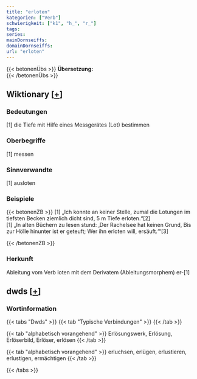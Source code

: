 ```yaml
---
title: "erloten"
kategorien: ["Verb"]
schwierigkeit: ["k1", "h_", "r_"]
tags:
series:
mainDornseiffs:
domainDornseiffs:
url: "erloten"
---
```


{{< betonenÜbs >}}
**Übersetzung:**  
{{< /betonenÜbs >}}

## Wiktionary [[+](https://de.wiktionary.org/wiki/erloten)]

### Bedeutungen
[1] die Tiefe mit Hilfe eines Messgerätes (Lot) bestimmen  

### Oberbegriffe
[1] messen  

### Sinnverwandte
[1] ausloten  

### Beispiele
{{< betonenZB >}}
[1] „Ich konnte an keiner Stelle, zumal die Lotungen im tiefsten Becken ziemlich dicht sind, 5 m Tiefe erloten.“[2]  
[1] „In alten Büchern zu lesen stund: ‚Der Rachelsee hat keinen Grund, Bis zur Hölle hinunter ist er geteuft; Wer ihn erloten will, ersäuft.‘“[3]  

{{< /betonenZB >}}
### Herkunft
Ableitung vom Verb loten mit dem Derivatem (Ableitungsmorphem) er-[1]  



## dwds [[+](https://www.dwds.de/wb/erloten)]

### Wortinformation
{{< tabs "Dwds" >}}
{{< tab "Typische Verbindungen" >}}
{{< /tab >}}

{{< tab "alphabetisch vorangehend" >}}
Erlösungswerk, Erlösung, Erlöserbild, Erlöser, erlösen
{{< /tab >}}

{{< tab "alphabetisch vorangehend" >}}
erluchsen, erlügen, erlustieren, erlustigen, ermächtigen
{{< /tab >}}

{{< /tabs >}}

